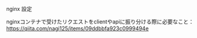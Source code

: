 nginx 設定



nginxコンテナで受けたリクエストをclientやapiに振り分ける際に必要なこと：
https://qiita.com/nagi125/items/09ddbbfa923c0999494e
